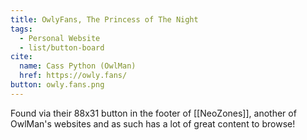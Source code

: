 ```yaml
---
title: OwlyFans, The Princess of The Night
tags:
  - Personal Website
  - list/button-board
cite:
  name: Cass Python (OwlMan)
  href: https://owly.fans/
button: owly.fans.png
---
```


Found via their 88x31 button in the footer of [[NeoZones]], another of OwlMan's websites and as such has a lot of great content to browse!
